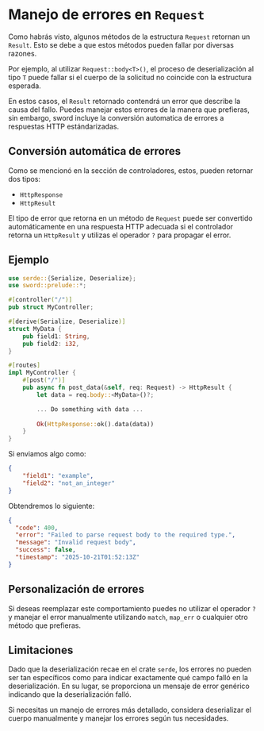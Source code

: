 
# Manejo de errores en `Request`

Como habrás visto, algunos métodos de la estructura `Request` retornan un `Result`. Esto se debe a que estos métodos pueden fallar por diversas razones.

Por ejemplo, al utilizar `Request::body<T>()`, el proceso de deserialización al tipo `T` puede fallar si el cuerpo de la solicitud no coincide con la estructura esperada. 

En estos casos, el `Result` retornado contendrá un error que describe la causa del fallo. Puedes manejar estos errores de la manera que prefieras, sin embargo, sword incluye la conversión automatica de errores a respuestas HTTP estándarizadas.

## Conversión automática de errores

Como se mencionó en la sección de controladores, estos, pueden retornar dos tipos:

- `HttpResponse`
- `HttpResult`

El tipo de error que retorna en un método de `Request` puede ser convertido automáticamente en una respuesta HTTP adecuada si el controlador retorna un `HttpResult` y utilizas el operador `?` para propagar el error.

## Ejemplo

```rust
use serde::{Serialize, Deserialize};
use sword::prelude::*;

#[controller("/")]
pub struct MyController;

#[derive(Serialize, Deserialize)]
struct MyData {
    pub field1: String,
    pub field2: i32,
}

#[routes]
impl MyController {
    #[post("/")]
    pub async fn post_data(&self, req: Request) -> HttpResult {
        let data = req.body::<MyData>()?;

        ... Do something with data ...
        
        Ok(HttpResponse::ok().data(data))
    }
}
```

Si enviamos algo como:

```json
{
    "field1": "example",
    "field2": "not_an_integer"
}
```
Obtendremos lo siguiente:

```json
{
  "code": 400,
  "error": "Failed to parse request body to the required type.",
  "message": "Invalid request body",
  "success": false,
  "timestamp": "2025-10-21T01:52:13Z"
}
```

## Personalización de errores

Si deseas reemplazar este comportamiento puedes no utilizar el operador `?` y manejar el error manualmente utilizando `match`, `map_err` o cualquier otro método que prefieras.


## Limitaciones

Dado que la deserialización recae en el crate `serde`, los errores no pueden ser tan específicos como para indicar exactamente qué campo falló en la deserialización. En su lugar, se proporciona un mensaje de error genérico indicando que la deserialización falló.

Si necesitas un manejo de errores más detallado, considera deserializar el cuerpo manualmente y manejar los errores según tus necesidades.